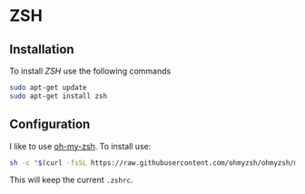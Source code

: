 # ZSH

## Installation

To install _ZSH_ use the following commands

```sh
sudo apt-get update
sudo apt-get install zsh
```

## Configuration

I like to use [oh-my-zsh](https://ohmyz.sh/#install). To install use:

```sh
sh -c "$(curl -fsSL https://raw.githubusercontent.com/ohmyzsh/ohmyzsh/master/tools/install.sh)" "" --keep-zshrc
```

This will keep the current `.zshrc`.
